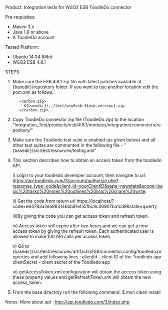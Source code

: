 Product: Integration tests for WSO2 ESB ToodleDo connector

Pre-requisites:

 - Maven 3.x
 - Java 1.6 or above
 - A ToodleDo account


Tested Platform:

 - Ubuntu 14.04 64bit
 - WSO2 ESB 4.8.1

STEPS:

1. Make sure the ESB 4.8.1 zip file with latest patches available at {basedir}/repository folder. If you want to use another location edit the pom.xml as follows.

          <carbon.zip>
            ${basedir}/../test/wso2esb-${esb.version}.zip
          </carbon.zip>

2. Copy ToodleDo connector zip file (ToodleDo.zip) to the location "Integration_Test/products/esb/4.8.1/modules/integration/connectors/repository/"

3. Make sure the Toodledo test suite is enabled (as given below) and all other test suites are commented in the following file - "{basedir}/src/test/resources/testng.xml"
    <test name="ToodleDo-Connector-Test" preserve-order="true" verbose="2">
           <packages>
               <package name="com.wso2.esb.connector.integration.test.toodledo"/>
           </packages>
    </test>

4. This section describes how to obtain an access token from the toodledo API.

	i) 	Login to your toodledo developer account, then navigate to url: https://api.toodledo.com/3/account/authorize.php?response_type=code&client_id=yourClientID&state=newstate&scope=basic%20tasks%20notes%20outlines%20lists%20share%20write.

	ii) Get the code from return url https://localhost/?code=e64783a2ea984146bb91efa5fbc8c40907ba1cd9&state=qwerty

	iii)By giving the code you can get access token and refresh token.

	iv)	Access token will expire after two hours and we can get a new access token by giving the refresh token. Each authenticated user is allowed to make 100 API calls per access token.

	v)	Go to {basedir}/src/test/resources/artifacts/ESB/connector.config/toodledo.properties and add following lines :
        			clientId - client ID of the Toodledo app
        			clientSecret - client secret of the Toodledo app

	vi)	getAccessToken.xml configuration will obtain the access token using these property values and getRefreshToken.xml will obtain the new access_token.



5. From the base directory run the following command.
     $ mvn clean install

Notes:
More about api : http://api.toodledo.com/3/index.php